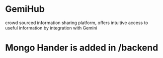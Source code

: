 # GemiHub
crowd sourced information sharing platform, offers intuitive access to useful information by integration with Gemini

# Mongo Hander is added in /backend